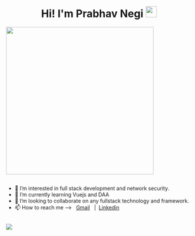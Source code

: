 <h1 align="center"> Hi! I'm Prabhav Negi <img src="https://media.giphy.com/media/hvRJCLFzcasrR4ia7z/giphy.gif" width="30px"></h1>

<img  width="400px" src="https://media.giphy.com/media/0Y0ySEj13sU1O1IQ23/giphy.gif">

##

- 👀 I’m interested in full stack development and network security.
- 🌱 I’m currently learning Vuejs and DAA
- 💞️ I’m looking to collaborate on any fullstack technology and framework.
- 📫 How to reach me --> &nbsp; [Gmail](prabhav511@gmail.com) &nbsp; | &nbsp;[Linkedin](https://www.linkedin.com/in/prabhav-negi-6b76801ba/)

<!---
prabhavnegi/prabhavnegi is a ✨ special ✨ repository because its `README.md` (this file) appears on your GitHub profile.
You can click the Preview link to take a look at your changes.
--->

##

 <p>
  <img src ="https://github-readme-stats.vercel.app/api/top-langs/?username=prabhavnegi&layout=compact">
  </p>
